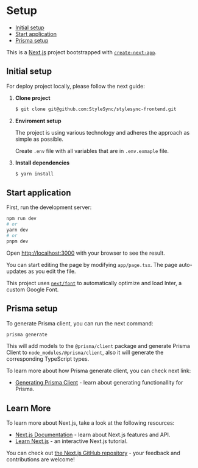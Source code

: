 # Setup

- [Initial setup](#initial-setup)
- [Start application](#start-application)
- [Prisma setup](#prisma-setup)

This is a [Next.js](https://nextjs.org/) project bootstrapped with [`create-next-app`](https://github.com/vercel/next.js/tree/canary/packages/create-next-app).

## <a name="initial-setup"></a> Initial setup

For deploy project locally, please follow the next guide:

1. **Clone project**

   ```bash
   $ git clone git@github.com:StyleSync/stylesync-frontend.git
   ```
2. **Enviroment setup**

   The project is using various technology and adheres the approach as simple as possible.

   Create `.env` file with all variables that are in `.env.exmaple` file.

3. **Install dependencies**

   ```bash
   $ yarn install
   ```

## <a name="start-application"></a> Start application

First, run the development server:

```bash
npm run dev
# or
yarn dev
# or
pnpm dev
```

Open [http://localhost:3000](http://localhost:3000) with your browser to see the result.

You can start editing the page by modifying `app/page.tsx`. The page auto-updates as you edit the file.

This project uses [`next/font`](https://nextjs.org/docs/basic-features/font-optimization) to automatically optimize and load Inter, a custom Google Font.

## <a name="prisma setup"></a> Prisma setup 

To generate Prisma client, you can run the next command:

```bash
prisma generate
```

This will add models to the `@prisma/client` package and generate Prisma Client to `node_modules/@prisma/client`,
also it will generate the corresponding TypeScript types.

To learn more about how Prisma generate client, you can check next link:

- [Generating Prisma Client](https://www.prisma.io/docs/concepts/components/prisma-client/working-with-prismaclient/generating-prisma-client) - learn about generating functionallity for Prisma.

## Learn More

To learn more about Next.js, take a look at the following resources:

- [Next.js Documentation](https://nextjs.org/docs) - learn about Next.js features and API.
- [Learn Next.js](https://nextjs.org/learn) - an interactive Next.js tutorial.

You can check out [the Next.js GitHub repository](https://github.com/vercel/next.js/) - your feedback and contributions are welcome!
